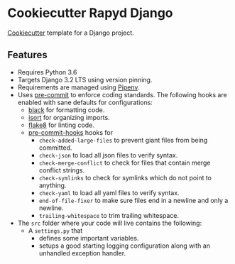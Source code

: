 # Cookiecutter Rapyd Django

[Cookiecutter](https://cookiecutter.readthedocs.io/en/latest/) template for a Django project.

## Features

- Requires Python 3.6
- Targets Django 3.2 LTS using version pinning.
- Requirements are managed using [Pipenv](https://pipenv.pypa.io/en/latest/).
- Uses [pre-commit](https://pre-commit.com/) to enforce coding standards. The following hooks are enabled with sane defaults for configurations:
  - [black](https://black.readthedocs.io/en/stable/) for formatting code.
  - [isort](https://pycqa.github.io/isort/) for organizing imports.
  - [flake8](https://flake8.pycqa.org/en/latest/) for linting code.
  - [pre-commit-hooks](https://github.com/pre-commit/pre-commit-hooks) hooks for
    - `check-added-large-files` to prevent giant files from being committed.
    - `check-json` to load all json files to verify syntax.
    - `check-merge-conflict` to check for files that contain merge conflict strings.
    - `check-symlinks` to check for symlinks which do not point to anything.
    - `check-yaml` to load all yaml files to verify syntax.
    - `end-of-file-fixer` to make sure files end in a newline and only a newline.
    - `trailing-whitespace` to trim trailing whitespace.
- The `src` folder where your code will live contains the following:
  - A `settings.py` that
    - defines some important variables.
    - setups a good starting logging configuration along with an unhandled exception handler.
